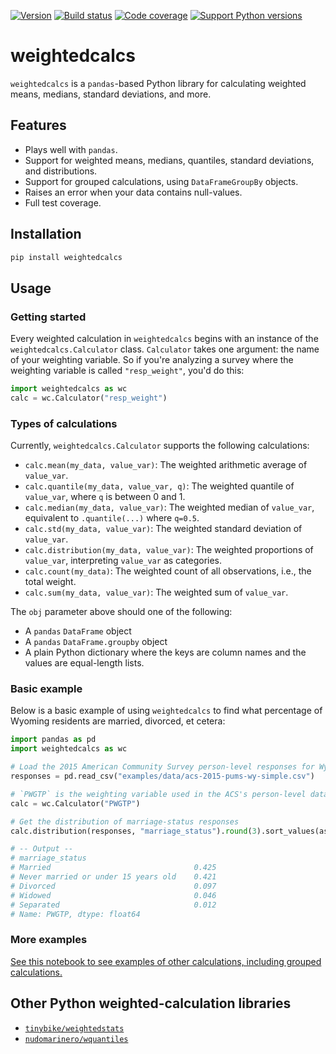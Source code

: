 [![Version](https://img.shields.io/pypi/v/weightedcalcs.svg)](https://pypi.python.org/pypi/weightedcalcs) [![Build status](https://travis-ci.org/jsvine/weightedcalcs.png)](https://travis-ci.org/jsvine/weightedcalcs) [![Code coverage](https://img.shields.io/coveralls/jsvine/weightedcalcs.svg)](https://coveralls.io/github/jsvine/weightedcalcs) [![Support Python versions](https://img.shields.io/pypi/pyversions/weightedcalcs.svg)](https://pypi.python.org/pypi/weightedcalcs)

# weightedcalcs

`weightedcalcs` is a `pandas`-based Python library for calculating weighted means, medians, standard deviations, and more.

## Features

- Plays well with `pandas`.
- Support for weighted means, medians, quantiles, standard deviations, and distributions.
- Support for grouped calculations, using `DataFrameGroupBy` objects.
- Raises an error when your data contains null-values.
- Full test coverage.

## Installation

```sh
pip install weightedcalcs
```

## Usage

### Getting started

Every weighted calculation in `weightedcalcs` begins with an instance of the `weightedcalcs.Calculator` class. `Calculator` takes one argument: the name of your weighting variable. So if you're analyzing a survey where the weighting variable is called `"resp_weight"`, you'd do this:

```python
import weightedcalcs as wc
calc = wc.Calculator("resp_weight")
```

### Types of calculations

Currently, `weightedcalcs.Calculator` supports the following calculations:

- `calc.mean(my_data, value_var)`: The weighted arithmetic average of `value_var`.
- `calc.quantile(my_data, value_var, q)`: The weighted quantile of `value_var`, where `q` is between 0 and 1.
- `calc.median(my_data, value_var)`: The weighted median of `value_var`, equivalent to `.quantile(...)` where `q=0.5`.
- `calc.std(my_data, value_var)`: The weighted standard deviation of `value_var`.
- `calc.distribution(my_data, value_var)`: The weighted proportions of `value_var`, interpreting `value_var` as categories.
- `calc.count(my_data)`: The weighted count of all observations, i.e., the total weight.
- `calc.sum(my_data, value_var)`: The weighted sum of `value_var`.

The `obj` parameter above should one of the following:

- A `pandas` `DataFrame` object
- A `pandas` `DataFrame.groupby` object
- A plain Python dictionary where the keys are column names and the values are equal-length lists.

### Basic example

Below is a basic example of using `weightedcalcs` to find what percentage of Wyoming residents are married, divorced, et cetera:

```python
import pandas as pd
import weightedcalcs as wc

# Load the 2015 American Community Survey person-level responses for Wyoming
responses = pd.read_csv("examples/data/acs-2015-pums-wy-simple.csv")

# `PWGTP` is the weighting variable used in the ACS's person-level data
calc = wc.Calculator("PWGTP")

# Get the distribution of marriage-status responses
calc.distribution(responses, "marriage_status").round(3).sort_values(ascending=False)

# -- Output --
# marriage_status
# Married                                0.425
# Never married or under 15 years old    0.421
# Divorced                               0.097
# Widowed                                0.046
# Separated                              0.012
# Name: PWGTP, dtype: float64
```

### More examples

[See this notebook to see examples of other calculations, including grouped calculations.](examples/notebooks/example-usage.ipynb)

## Other Python weighted-calculation libraries

- [`tinybike/weightedstats`](https://github.com/tinybike/weightedstats)
- [`nudomarinero/wquantiles`](https://github.com/nudomarinero/wquantiles/)

